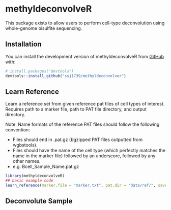 
<!-- README.md is generated from README.Rmd. Please edit that file -->

# methyldeconvolveR

<!-- badges: start -->
<!-- badges: end -->

This package exists to allow users to perform cell-type deconvolution
using whole-genome bisulfite sequencing.

## Installation

You can install the development version of methyldeconvolveR from
[GitHub](https://github.com/) with:

``` r
# install.packages("devtools")
devtools::install_github("ssj1739/methyldeconvolver")
```

## Learn Reference

Learn a reference set from given reference pat files of cell types of interest. Requires path to a marker file, path to PAT file directory, and output directory.

Note: Name formats of the reference PAT files should follow the following convention:
  - Files should end in .pat.gz (bgzipped PAT files outputted from wgbstools).
  - Files should have the name of the cell type (which perfectly matches the name in the marker file)
    followed by an underscore, followed by any other names.
  - e.g. Bcell_Sample_Name.pat.gz

``` r
library(methyldeconvolveR)
## basic example code
learn_reference(marker.file = "marker.txt", pat.dir = "data/ref/", save.output = "reference.rds")
```

## Deconvolute Sample



``` r

```


